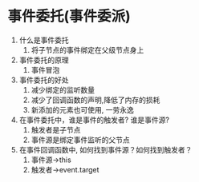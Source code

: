 # 事件委托(事件委派)

1. 什么是事件委托
   1. 将子节点的事件绑定在父级节点身上
2. 事件委托的原理
   1. 事件冒泡
3. 事件委托的好处
   1. 减少绑定的监听数量
   2. 减少了回调函数的声明,降低了内存的损耗
   3. 新添加的元素也可使用, 一劳永逸
4. 在事件委托中，谁是事件的触发者? 谁是事件源?
   1. 触发者是子节点
   2. 事件源是绑定事件监听的父节点
5. 在事件回调函数中, 如何找到事件源？如何找到触发者？
   1. 事件源->this
   2. 触发者->event.target
